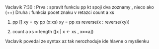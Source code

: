 Vaclavik 7:30 : Prva : spravit funkciu pp kt spoji dva zoznamy , nieco ako (++) 
Druha : funkcia pocet znaku v retazci count a xs 

1. pp [] xy = xy
pp (x:xs) xy = pp xs reverse(x : reverse(xy))

2. count a xs = length ([x | x <- xs , x==a])

Vaclavik povedal ze syntax az tak nerozhoduje ide hlavne o myslienku
 